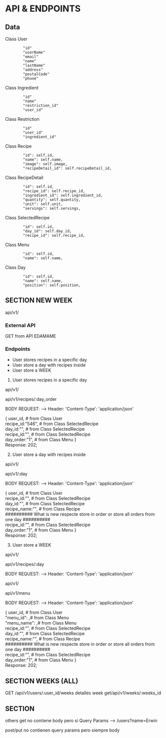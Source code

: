 # API & ENDPOINTS
## Data
Class User

            "id"
            "userName"
            "email"
            "name"
            "lastName"
            "address"
            "postalCode"
            "phone"
   


Class Ingredient

            "id"
            "name"
            "restriction_id"
            "user_id"
    

Class Restriction

            "id"
            "user_id"
            "ingredient_id"         

Class Recipe

            "id": self.id,
            "name": self.name,
            "image": self.image,
            "recipeDetail_id": self.recipeDetail_id,


Class RecipeDetail

            "id": self.id,
            "recipe_id": self.recipe_id,
            "ingredient_id": self.ingredient_id,
            "quantity": self.quantity,
            "unit": self.unit,
            "servings": self.servings,


Class SelectedRecipe

            "id": self.id,
            "day_id": self.day_id,
            "recipe_id": self.recipe_id,

Class Menu


            "id": self.id,
            "name": self.name,

Class Day

            "id": self.id,
            "name": self.name,
            "position": self.position,



## SECTION NEW WEEK
api/v1/
### External API
GET from API EDAMAME

### Endpoints

- User stores recipes in a specific day
- User store a day with recipes inside
- User store a WEEK

1. User stores recipes in a specific day

api/v1/

api/v1/recipes/:day_order

BODY REQUEST: --> Header: 'Content-Type': 'application/json'
 

{ user_id, # from Class User </br>
recipe_id:"546", # from Class SelectedRecipe</br>
day_id:"", # from Class SelectedRecipe</br>
recipe_id:"", # from Class SelectedRecipe</br>
day_order:"1", # from Class Menu }</br>
Response: 202;

2. User store a day with recipes inside

api/v1/

api/v1/:day

BODY REQUEST: --> Header: 'Content-Type': 'application/json'
 

{ user_id, # from Class User</br>
recipe_id:"", # from Class SelectedRecipe</br>
day_id:"", # from Class SelectedRecipe</br>
recipe_name:"", # from Class Recipe </br>########## What is new respecte store in order or store all orders from one day ##########</br>
recipe_id:"", # from Class SelectedRecipe</br>
day_order:"1", # from Class Menu }</br>
Response: 202;

3. User store a WEEK

api/v1/

api/v1/recipes/:day

BODY REQUEST: --> Header: 'Content-Type': 'application/json'
 
api/v1/

api/v1/menu

BODY REQUEST: --> Header: 'Content-Type': 'application/json'
 

{ user_id, # from Class User</br>
"menu_id": ,# from Class Menu</br>
"menu_name": ,# from Class Menu</br>
recipe_id:"", # from Class SelectedRecipe</br>
day_id:"", # from Class SelectedRecipe</br>
recipe_name:"", # from Class Recipe </br>########## What is new respecte store in order or store all orders from one day ##########</br>
recipe_id:"", # from Class SelectedRecipe</br>
day_order:"1", # from Class Menu }</br>
Response: 202;
## SECTION WEEKS (ALL)
GET /api/v1/users/:user_id/weeks
detalles week get/api/v1/weeks/:weeks_id

## SECTION 
others
get no contiene body pero si
Query Params --> /users?name=Erwin

post/put no contienen query params pero siempre body
